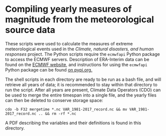 # Compiling yearly measures of magnitude from the meteorological source data

These scripts were used to calculate the measures of extreme meteorological events used in the *Climate, natural disasters, and human responses* project. The Python scripts require the `ecmwfapi` Python package to access the ECMWF servers. Description of ERA-Interim data can be found on the [ECMWF website](https://www.ecmwf.int/en/forecasts/datasets/reanalysis-datasets/era-interim), and instructions for using the `ecmwfapi` Python package can be found [on pypi.org.](https://pypi.org/project/ecmwf-api-client/)

The shell scripts in each directory are ready to be run as a bash file, and will retrieve all years of data; it is recommended to stay within that directory to run the script. After all years are present, Climate Data Operators (CDO) can be used to merge the entire timespan into a single file, and the yearly files can then be deleted to conserve storage space:

`cdo -b F32 mergetime *.nc VAR_1981-2017_record.nc && mv VAR_1981-2017_record.nc .. && rm -rf *.nc`

A PDF describing the variables and their definitions is found in this directory.
